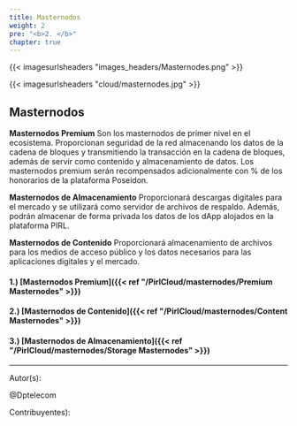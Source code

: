 ```yaml
---
title: Masternodos
weight: 2
pre: "<b>2. </b>"
chapter: true
---
```


{{< imagesurlsheaders "images_headers/Masternodes.png" >}}


{{< imagesurlsheaders "cloud/masternodes.jpg" >}}


## Masternodos


**Masternodos Premium** Son los masternodos de primer nivel en el ecosistema. Proporcionan seguridad de la red almacenando los datos de la cadena de bloques y transmitiendo la transacción en la cadena de bloques, además de servir como contenido y almacenamiento de datos. Los masternodos premium serán recompensados adicionalmente con
% de los honorarios de la plataforma Poseidon.

**Masternodos de Almacenamiento** Proporcionará descargas digitales para el mercado y se utilizará como servidor de archivos de respaldo. Además, podrán almacenar de forma privada los datos de los dApp alojados en la plataforma PIRL.

**Masternodos de Contenido** Proporcionará almacenamiento de archivos para los medios de acceso público y los datos necesarios para las aplicaciones digitales y el mercado.

#### 1.) [Masternodos Premium]({{< ref "/PirlCloud/masternodes/Premium Masternodes" >}})
#### 2.) [Masternodos de Contenido]({{< ref "/PirlCloud/masternodes/Content Masternodes" >}})
#### 3.) [Masternodos de Almacenamiento]({{< ref "/PirlCloud/masternodes/Storage Masternodes" >}})



---
Autor(s):

@Dptelecom


Contribuyentes):
